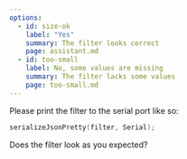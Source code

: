 ```yaml
---
options:
  - id: size-ok
    label: "Yes"
    summary: The filter looks correct
    page: assistant.md
  - id: too-small
    label: No, some values are missing
    summary: The filter lacks some values
    page: too-small.md
---
```


Please print the filter to the serial port like so:

```c++
serializeJsonPretty(filter, Serial);
```

Does the filter look as you expected?